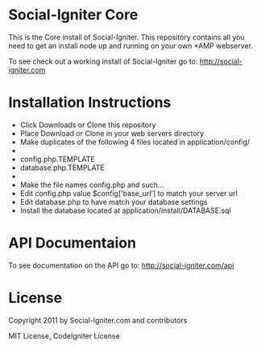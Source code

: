 Social-Igniter Core
===================

This is the Core install of Social-Igniter. This repository contains all you need to get an install node up and running on your own *AMP webserver.

To see check out a working install of Social-Igniter go to: http://social-igniter.com

Installation Instructions
=========================

* Click Downloads or Clone this repository
* Place Download or Clone in your web servers directory 
* Make duplicates of the following 4 files located in application/config/
*
* config.php.TEMPLATE
* database.php.TEMPLATE
*
* Make the file names config.php and such...
* Edit config.php value $config['base_url'] to match your server url
* Edit database.php to have match your database settings
* Install the database located at application/install/DATABASE.sql

API Documentaion
================

To see documentation on the API go to: http://social-igniter.com/api

License
=======

Copyright 2011 by Social-Igniter.com and contributors

MIT License, CodeIgniter License